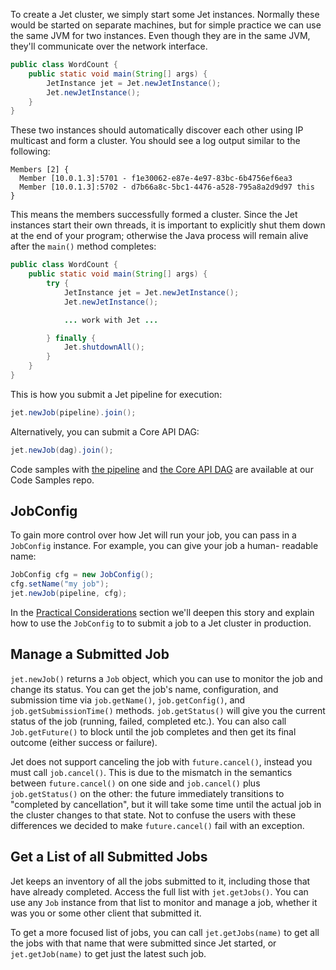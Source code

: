 To create a Jet cluster, we simply start some Jet instances. Normally
these would be started on separate machines, but for simple practice
we can use the same JVM for two instances. Even though they are in the
same JVM, they'll communicate over the network interface.

```java
public class WordCount {
    public static void main(String[] args) {
        JetInstance jet = Jet.newJetInstance();
        Jet.newJetInstance();
    }
}
```

These two instances should automatically discover each other using IP
multicast and form a cluster. You should see a log output similar to the
following:

```
Members [2] {
  Member [10.0.1.3]:5701 - f1e30062-e87e-4e97-83bc-6b4756ef6ea3
  Member [10.0.1.3]:5702 - d7b66a8c-5bc1-4476-a528-795a8a2d9d97 this
}
```

This means the members successfully formed a cluster. Since the Jet
instances start their own threads, it is important to explicitly shut
them down at the end of your program; otherwise the Java process will
remain alive after the `main()` method completes:

```java
public class WordCount {
    public static void main(String[] args) {
        try {
            JetInstance jet = Jet.newJetInstance();
            Jet.newJetInstance();

            ... work with Jet ...

        } finally {
            Jet.shutdownAll();
        }
    }
}
```

This is how you submit a Jet pipeline for execution:

```java
jet.newJob(pipeline).join();
```

Alternatively, you can submit a Core API DAG:

```java
jet.newJob(dag).join();
```

Code samples with
[the pipeline](https://github.com/hazelcast/hazelcast-jet-code-samples/blob/master/refman/src/main/java/refman/WordCountRefMan.java)
and
[the Core API DAG](https://github.com/hazelcast/hazelcast-jet-code-samples/blob/master/refman/src/main/java/refman/WordCountCoreApiRefMan.java)
are available at our Code Samples repo.

## JobConfig

To gain more control over how Jet will run your job, you can pass in
a `JobConfig` instance. For example, you can give your job a human-
readable name:

```java
JobConfig cfg = new JobConfig();
cfg.setName("my job");
jet.newJob(pipeline, cfg);
```

In the [Practical Considerations](Practical_Considerations) section
we'll deepen this story and explain how to use the `JobConfig` to
to submit a job to a Jet cluster in production.

## Manage a Submitted Job

`jet.newJob()` returns a `Job` object, which you can use to monitor the
job and change its status. You can get the job's name, configuration, and
submission time via `job.getName()`, `job.getConfig()`, and
`job.getSubmissionTime()` methods. `job.getStatus()` will give you the
current status of the job (running, failed, completed etc.). You can also
call `Job.getFuture()` to block until the job completes and then get its
final outcome (either success or failure).

Jet does not support canceling the job with `future.cancel()`, instead
you must call `job.cancel()`. This is due to the mismatch in the
semantics between `future.cancel()` on one side and `job.cancel()` plus
`job.getStatus()` on the other: the future immediately transitions to
"completed by cancellation", but it will take some time until the actual
job in the cluster changes to that state. Not to confuse the users with
these differences we decided to make `future.cancel()` fail with an
exception.

## Get a List of all Submitted Jobs

Jet keeps an inventory of all the jobs submitted to it, including those
that have already completed. Access the full list with `jet.getJobs()`.
You can use any `Job` instance from that list to monitor and manage a
job, whether it was you or some other client that submitted it.

To get a more focused list of jobs, you can call `jet.getJobs(name)` to
get all the jobs with that name that were submitted since Jet started,
or `jet.getJob(name)` to get just the latest such job.
